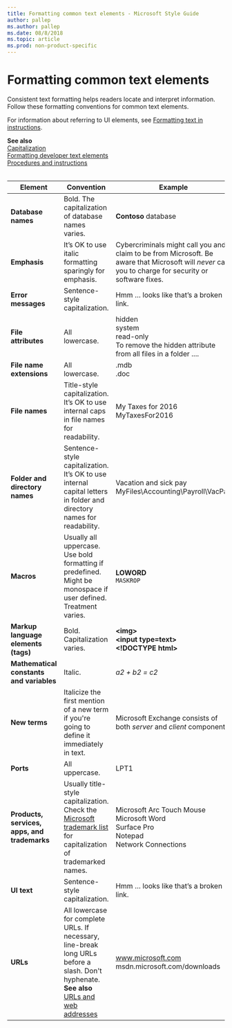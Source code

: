 ```yaml
---
title: Formatting common text elements - Microsoft Style Guide
author: pallep
ms.author: pallep
ms.date: 08/8/2018
ms.topic: article
ms.prod: non-product-specific
---
```


# Formatting common text elements

Consistent
text formatting helps readers locate and interpret information. Follow
these formatting conventions for common text elements. 

For information about referring to UI elements, see [Formatting text in instructions](~/procedures-instructions/formatting-text-in-instructions.md). 

**See also**  
[Capitalization](~/capitalization.md)  
[Formatting developer text elements](~/developer-content/formatting-developer-text-elements.md)  
[Procedures and instructions](~/procedures-instructions/index.md)
<br /><br />


|                 **Element**                  |                                                                                           **Convention**                                                                                            |                                                                      **Example**                                                                      |
|----------------------------------------------|-----------------------------------------------------------------------------------------------------------------------------------------------------------------------------------------------------|-------------------------------------------------------------------------------------------------------------------------------------------------------|
|              **Database names**              |                                                                         Bold. The capitalization of database names varies.                                                                          |                                                                 **Contoso** database                                                                  |
|                 **Emphasis**                 |                                                                      It’s OK to use italic formatting sparingly for emphasis.                                                                       | Cybercriminals might call you and claim to be from Microsoft. Be aware that Microsoft will *never* call you to charge for security or software fixes. |
|              **Error messages**              |                                                                                   Sentence-style capitalization.                                                                                    |                                                        Hmm … looks like that’s a broken link.                                                         |
|             **File attributes**              |                                                                                           All lowercase.                                                                                            |                         hidden<br />system<br />read-only<br />To remove the hidden attribute from all files in a folder ....                         |
|           **File name extensions**           |                                                                                           All lowercase.                                                                                            |                                                                    .mdb<br />.doc                                                                     |
|                **File names**                |                                                       Title-style capitalization. It’s OK to use internal caps in file names for readability.                                                       |                                                         My Taxes for 2016<br />MyTaxesFor2016                                                         |
|        **Folder and directory names**        |                                        Sentence-style capitalization. It’s OK to use internal capital letters in folder and directory names for readability.                                        |                                             Vacation and sick pay<br />MyFiles\Accounting\Payroll\VacPay                                              |
|                  **Macros**                  |                                           Usually all uppercase. Use bold formatting if predefined. Might be monospace if user defined. Treatment varies.                                           |                                                               **LOWORD**<br />`MASKROP`                                                               |
|     **Markup language elements (tags)**      |                                                                                    Bold. Capitalization varies.                                                                                     |                                           **\<img>**<br />**\<input type=text>**<br />**\<!DOCTYPE html>**                                            |
|   **Mathematical constants and variables**   |                                                                                               Italic.                                                                                               |                                                                    *a2 + b2  = c2*                                                                    |
|                **New terms**                 |                                                     Italicize the first mention of a new term if you're going to define it immediately in text.                                                     |                                         Microsoft Exchange consists of both *server* and *client* components.                                         |
|                  **Ports**                   |                                                                                           All uppercase.                                                                                            |                                                                         LPT1                                                                          |
| **Products, services, apps, and trademarks** | Usually title-style capitalization. Check the [Microsoft trademark list](https://www.microsoft.com/en-us/legal/intellectualproperty/trademarks/en-us.aspx) for capitalization of trademarked names. |                        Microsoft Arc Touch Mouse<br />Microsoft Word<br />Surface Pro <br />Notepad <br />Network Connections                         |
|                 **UI text**                  |                                                                                   Sentence-style capitalization.                                                                                    |                                                        Hmm … looks like that’s a broken link.                                                         |
|                   **URLs**                   |              All lowercase for complete URLs. If necessary, line-break long URLs before a slash. Don't hyphenate.<br />**See also** [URLs and web addresses](../urls-web-addresses.md)              |                                                  www.microsoft.com<br />msdn.microsoft.com/downloads                                                  |


